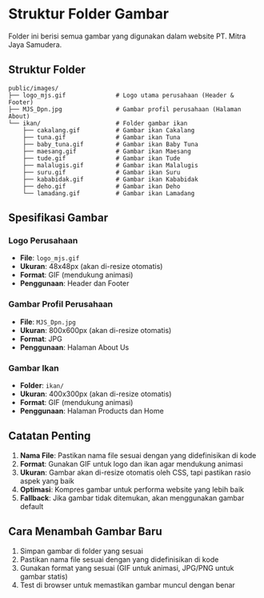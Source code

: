 # Struktur Folder Gambar

Folder ini berisi semua gambar yang digunakan dalam website PT. Mitra Jaya Samudera.

## Struktur Folder

```
public/images/
├── logo_mjs.gif              # Logo utama perusahaan (Header & Footer)
├── MJS_Dpn.jpg               # Gambar profil perusahaan (Halaman About)
└── ikan/                     # Folder gambar ikan
    ├── cakalang.gif          # Gambar ikan Cakalang
    ├── tuna.gif              # Gambar ikan Tuna
    ├── baby_tuna.gif         # Gambar ikan Baby Tuna
    ├── maesang.gif           # Gambar ikan Maesang
    ├── tude.gif              # Gambar ikan Tude
    ├── malalugis.gif         # Gambar ikan Malalugis
    ├── suru.gif              # Gambar ikan Suru
    ├── kababidak.gif         # Gambar ikan Kababidak
    ├── deho.gif              # Gambar ikan Deho
    └── lamadang.gif          # Gambar ikan Lamadang
```

## Spesifikasi Gambar

### Logo Perusahaan
- **File**: `logo_mjs.gif`
- **Ukuran**: 48x48px (akan di-resize otomatis)
- **Format**: GIF (mendukung animasi)
- **Penggunaan**: Header dan Footer

### Gambar Profil Perusahaan
- **File**: `MJS_Dpn.jpg`
- **Ukuran**: 800x600px (akan di-resize otomatis)
- **Format**: JPG
- **Penggunaan**: Halaman About Us

### Gambar Ikan
- **Folder**: `ikan/`
- **Ukuran**: 400x300px (akan di-resize otomatis)
- **Format**: GIF (mendukung animasi)
- **Penggunaan**: Halaman Products dan Home

## Catatan Penting

1. **Nama File**: Pastikan nama file sesuai dengan yang didefinisikan di kode
2. **Format**: Gunakan GIF untuk logo dan ikan agar mendukung animasi
3. **Ukuran**: Gambar akan di-resize otomatis oleh CSS, tapi pastikan rasio aspek yang baik
4. **Optimasi**: Kompres gambar untuk performa website yang lebih baik
5. **Fallback**: Jika gambar tidak ditemukan, akan menggunakan gambar default

## Cara Menambah Gambar Baru

1. Simpan gambar di folder yang sesuai
2. Pastikan nama file sesuai dengan yang didefinisikan di kode
3. Gunakan format yang sesuai (GIF untuk animasi, JPG/PNG untuk gambar statis)
4. Test di browser untuk memastikan gambar muncul dengan benar
